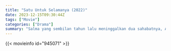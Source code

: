 ```yaml
---
title: "Satu Untuk Selamanya (2022)"
date: 2023-12-15T09:30:44Z
tags: ["Movie"]
categories: ["Drama"]
summary: "Salma yang sembilan tahun lalu meninggalkan dua sahabatnya, Alex dan Ziva, tiba-tiba kembali ke kampung halamannya. Kembalinya Salma mendapat reaksi keras dari Alex yang pernah merasa sangat sakit hati karena Salma baru saja keluar dari geng motornya..."
---
```



<mux-player stream-type="on-demand"
src="https://kp3d-my.sharepoint.com/personal/ryoo_kp3d_onmicrosoft_com/_layouts/15/download.aspx?share=EVyVwVI7neVHijvG-I4XIq8BiTyloI5voz9H_-MfeIKsXQ" prefer-playback="mse" controls>

</mux-player>


{{< movieinfo id="945071" >}}

<script src="https://cdn.jsdelivr.net/npm/@mux/mux-player"></script>

 <script type="application/ld+json ">
{
"@context": "https://schema.org/",
"@type": "VideoObject",
"name": "Satu Untuk Selamanya (2022)",
"contentUrl": "https://stream.mux.com/siWvdsp7ddtBxcGv28SdGxl01pXJ4sGcHMU5Rn1fKcUs.m3u8",
"thumbnailUrl": "https://www.themoviedb.org/t/p/original/gnaFfFbEbrpWuAKNg6OSkNofz3T.jpg?width=314&fit_mode=preserve&time=25",
"uploadDate": "2023-12-15T09:30:44Z",
}

</script>